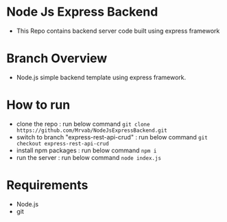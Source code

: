 # Node Js Express Backend
- This Repo contains backend server code built using express framework
# Branch Overview
- Node.js simple backend template using express framework.

# How to run
- clone the repo : run below command
``` git clone https://github.com/Mrvab/NodeJsExpressBackend.git ```
- switch to branch "express-rest-api-crud" : run below command
``` git checkout express-rest-api-crud ```
- install npm packages : run below command
``` npm i ```
- run the server : run below command
``` node index.js ```

# Requirements
- Node.js
- git

